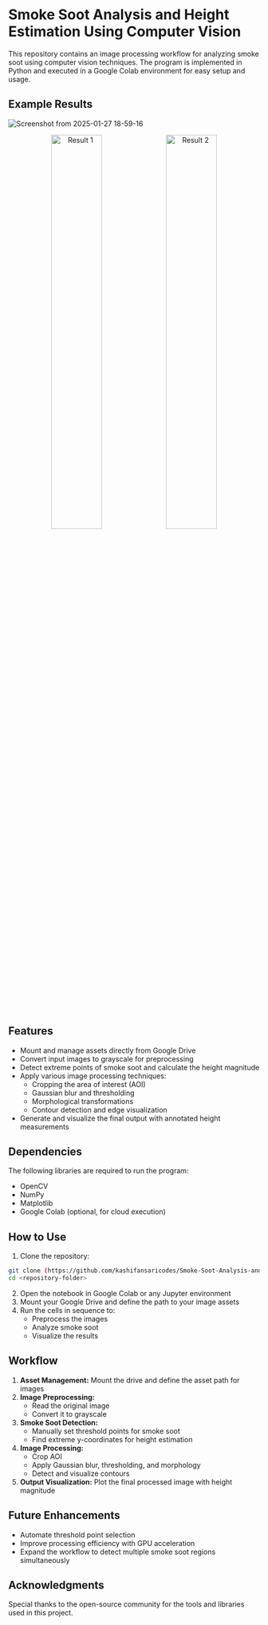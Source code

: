 # Smoke Soot Analysis and Height Estimation Using Computer Vision

This repository contains an image processing workflow for analyzing smoke soot using computer vision techniques. The program is implemented in Python and executed in a Google Colab environment for easy setup and usage.

## Example Results  
![Screenshot from 2025-01-27 18-59-16](https://github.com/user-attachments/assets/637e7d6e-8467-43db-b1f1-97d59be3b5c5)

<p align="center">
  <img src="https://github.com/user-attachments/assets/9fb15663-96b8-4ae7-8659-ca54395315c2" alt="Result 1" width="45%">
  <img src="https://github.com/user-attachments/assets/c5e8f659-67c9-42bd-b310-5af93f9a025a" alt="Result 2" width="45%">
</p>


## Features
- Mount and manage assets directly from Google Drive
- Convert input images to grayscale for preprocessing
- Detect extreme points of smoke soot and calculate the height magnitude
- Apply various image processing techniques:
  - Cropping the area of interest (AOI)
  - Gaussian blur and thresholding
  - Morphological transformations
  - Contour detection and edge visualization
- Generate and visualize the final output with annotated height measurements

## Dependencies
The following libraries are required to run the program:
- OpenCV
- NumPy  
- Matplotlib
- Google Colab (optional, for cloud execution)

## How to Use
1. Clone the repository:
```bash
git clone (https://github.com/kashifansaricodes/Smoke-Soot-Analysis-and-Height-Estimation-Using-Computer-Vision.git)
cd <repository-folder>
```

2. Open the notebook in Google Colab or any Jupyter environment
3. Mount your Google Drive and define the path to your image assets
4. Run the cells in sequence to:
   - Preprocess the images
   - Analyze smoke soot
   - Visualize the results

## Workflow
1. **Asset Management:** Mount the drive and define the asset path for images
2. **Image Preprocessing:**
   - Read the original image
   - Convert it to grayscale
3. **Smoke Soot Detection:**
   - Manually set threshold points for smoke soot
   - Find extreme y-coordinates for height estimation
4. **Image Processing:**
   - Crop AOI
   - Apply Gaussian blur, thresholding, and morphology
   - Detect and visualize contours
5. **Output Visualization:** Plot the final processed image with height magnitude

## Future Enhancements
- Automate threshold point selection
- Improve processing efficiency with GPU acceleration
- Expand the workflow to detect multiple smoke soot regions simultaneously

## Acknowledgments
Special thanks to the open-source community for the tools and libraries used in this project.
